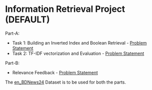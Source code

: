 # Information Retrieval Project (DEFAULT)
Part-A: 
* Task 1: Building an Inverted Index and Boolean Retrieval - [Problem Statement](https://github.com/yashfulzele/IR_project_DEFAULT/blob/main/invertedIndexBooleanRetrieval/Default%20Project%20-%20Part%20A%20Task%201.pdf) <break> 
* Task 2: TF-IDF vectorization and Evaluation - [Problem Statement](https://github.com/yashfulzele/IR_project_DEFAULT/blob/main/rankerEvaluator/Default%20Project%20-%20Part%20A%20Task%202.pdf)

Part-B:
* Relevance Feedback - [Problem Statement](https://github.com/yashfulzele/IR_project_DEFAULT/blob/main/rocchioRelevanceFeedback/Default%20Project%20-%20Part%20B.pdf)

The [en_BDNews24](https://drive.google.com/drive/folders/1PBdkyftTA86SM9R47rztTlib2ZlYdVVW) Dataset is to be used for both the parts.
